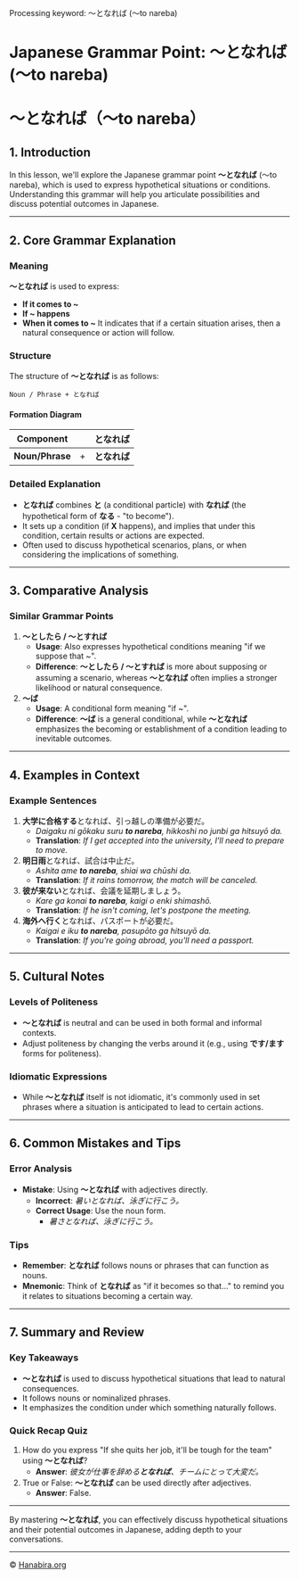Processing keyword: ～となれば (〜to nareba)
# Japanese Grammar Point: ～となれば (〜to nareba)
# ～となれば（〜to nareba）
## 1. Introduction
In this lesson, we'll explore the Japanese grammar point **～となれば** (〜to nareba), which is used to express hypothetical situations or conditions. Understanding this grammar will help you articulate possibilities and discuss potential outcomes in Japanese.

---
## 2. Core Grammar Explanation
### Meaning
**～となれば** is used to express:
- **If it comes to ~**
- **If ~ happens**
- **When it comes to ~**
It indicates that if a certain situation arises, then a natural consequence or action will follow.
### Structure
The structure of **～となれば** is as follows:
```
Noun / Phrase + となれば
```
#### Formation Diagram
| **Component**        |                        | **となれば** |
|----------------------|------------------------|--------------|
| **Noun/Phrase**      | +                      | **となれば** |
### Detailed Explanation
- **となれば** combines **と** (a conditional particle) with **なれば** (the hypothetical form of **なる** - "to become").
- It sets up a condition (if **X** happens), and implies that under this condition, certain results or actions are expected.
- Often used to discuss hypothetical scenarios, plans, or when considering the implications of something.
---
## 3. Comparative Analysis
### Similar Grammar Points
1. **～としたら / ～とすれば**
   - **Usage**: Also expresses hypothetical conditions meaning "if we suppose that ~".
   - **Difference**: **～としたら / ～とすれば** is more about supposing or assuming a scenario, whereas **～となれば** often implies a stronger likelihood or natural consequence.
2. **～ば**
   - **Usage**: A conditional form meaning "if ~".
   - **Difference**: **～ば** is a general conditional, while **～となれば** emphasizes the becoming or establishment of a condition leading to inevitable outcomes.
---
## 4. Examples in Context
### Example Sentences
1. **大学に合格する**となれば、引っ越しの準備が必要だ。
   - *Daigaku ni gōkaku suru **to nareba**, hikkoshi no junbi ga hitsuyō da.*
   - **Translation**: *If I get accepted into the university, I'll need to prepare to move.*
2. **明日雨**となれば、試合は中止だ。
   - *Ashita ame **to nareba**, shiai wa chūshi da.*
   - **Translation**: *If it rains tomorrow, the match will be canceled.*
3. **彼が来ない**となれば、会議を延期しましょう。
   - *Kare ga konai **to nareba**, kaigi o enki shimashō.*
   - **Translation**: *If he isn't coming, let's postpone the meeting.*
4. **海外へ行く**となれば、パスポートが必要だ。
   - *Kaigai e iku **to nareba**, pasupōto ga hitsuyō da.*
   - **Translation**: *If you're going abroad, you'll need a passport.*
---
## 5. Cultural Notes
### Levels of Politeness
- **～となれば** is neutral and can be used in both formal and informal contexts.
- Adjust politeness by changing the verbs around it (e.g., using **です/ます** forms for politeness).
### Idiomatic Expressions
- While **～となれば** itself is not idiomatic, it's commonly used in set phrases where a situation is anticipated to lead to certain actions.
---
## 6. Common Mistakes and Tips
### Error Analysis
- **Mistake**: Using **～となれば** with adjectives directly.
  - **Incorrect**: *暑いとなれば、泳ぎに行こう。*
  - **Correct Usage**: Use the noun form.
    - *暑さとなれば、泳ぎに行こう。*
### Tips
- **Remember**: **となれば** follows nouns or phrases that can function as nouns.
- **Mnemonic**: Think of **となれば** as "if it becomes so that..." to remind you it relates to situations becoming a certain way.
---
## 7. Summary and Review
### Key Takeaways
- **～となれば** is used to discuss hypothetical situations that lead to natural consequences.
- It follows nouns or nominalized phrases.
- It emphasizes the condition under which something naturally follows.
### Quick Recap Quiz
1. How do you express "If she quits her job, it'll be tough for the team" using **～となれば**?
   - **Answer**: *彼女が仕事を辞める**となれば**、チームにとって大変だ。*
2. True or False: **～となれば** can be used directly after adjectives.
   - **Answer**: False.
---
By mastering **～となれば**, you can effectively discuss hypothetical situations and their potential outcomes in Japanese, adding depth to your conversations.


---

© [Hanabira.org](https://hanabira.org)
